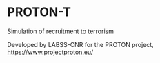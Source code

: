 # PROTON-T
Simulation of recruitment to terrorism

Developed by LABSS-CNR for the PROTON project, https://www.projectproton.eu/
